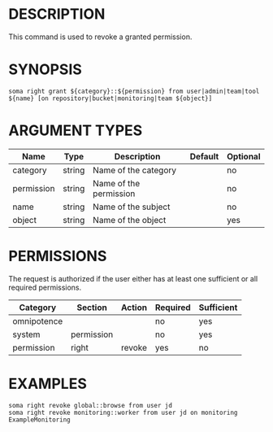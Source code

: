 # DESCRIPTION

This command is used to revoke a granted permission.

# SYNOPSIS

```
soma right grant ${category}::${permission} from user|admin|team|tool ${name} [on repository|bucket|monitoring|team ${object}]
```

# ARGUMENT TYPES

Name | Type |     Description   | Default | Optional
 --- |  --- | ----------------- | ------- | --------
category | string | Name of the category | | no
permission | string | Name of the permission | | no
name | string | Name of the subject | | no
object | string | Name of the object | | yes

# PERMISSIONS

The request is authorized if the user either has at least one
sufficient or all required permissions.

Category | Section | Action | Required | Sufficient
 ------- | ------- | ------ | -------- | ----------
omnipotence | | | no | yes
system | permission | | no | yes
permission | right | revoke | yes | no

# EXAMPLES

```
soma right revoke global::browse from user jd
soma right revoke monitoring::worker from user jd on monitoring ExampleMonitoring
```

